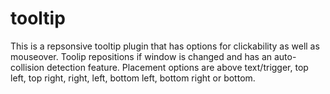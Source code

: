 tooltip
=======

This is a repsonsive tooltip plugin that has options for clickability as well as mouseover. Toolip repositions if window is changed and has an auto-collision detection feature. Placement options are above text/trigger, top left, top right, right, left, bottom left, bottom right or bottom. 
